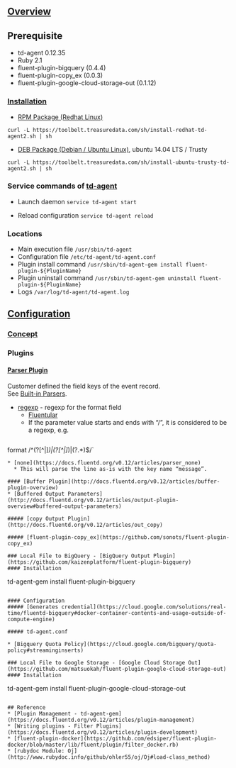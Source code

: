 ## [Overview](https://docs.fluentd.org/v1.0/articles/quickstart)

## Prerequisite
* td-agent 0.12.35
* Ruby 2.1
* fluent-plugin-bigquery (0.4.4)
* fluent-plugin-copy_ex (0.0.3)
* fluent-plugin-google-cloud-storage-out (0.1.12)

### [Installation](http://docs.fluentd.org/v0.12/categories/installation)
* [RPM Package (Redhat Linux)](http://docs.fluentd.org/v0.12/articles/install-by-rpm)
```
curl -L https://toolbelt.treasuredata.com/sh/install-redhat-td-agent2.sh | sh
```

* [DEB Package (Debian / Ubuntu Linux)](http://docs.fluentd.org/v0.12/articles/install-by-deb), ubuntu 14.04 LTS / Trusty
```
curl -L https://toolbelt.treasuredata.com/sh/install-ubuntu-trusty-td-agent2.sh | sh
```

### Service commands of [td-agent](http://www.fluentd.org/faqs)
* Launch daemon
`service td-agent start`

* Reload configuration
`service td-agent reload`

### Locations
* Main execution file
`/usr/sbin/td-agent`
* Configuration file
`/etc/td-agent/td-agent.conf`
* Plugin install command
`/usr/sbin/td-agent-gem install fluent-plugin-${PluginName}`
* Plugin uninstall command
`/usr/sbin/td-agent-gem uninstall fluent-plugin-${PluginName}`
* Logs
`/var/log/td-agent/td-agent.log`

## [Configuration](https://docs.fluentd.org/v0.12/articles/config-file)

### [Concept](https://docs.fluentd.org/v0.12/articles/config-file#list-of-directives)

### Plugins
#### [Parser Plugin](http://docs.fluentd.org/v0.12/articles/parser-plugin-overview)
Customer defined the field keys of the event record.  
See [Built-in Parsers](http://docs.fluentd.org/v0.12/articles/parser-plugin-overview#list-of-built-in-parsers).

* [regexp](https://docs.fluentd.org/v0.12/articles/parser_regexp) - regexp for the format field
  * [Fluentular](http://fluentular.herokuapp.com/)
  * If the parameter value starts and ends with “/”, it is considered to be a regexp, e.g.
  ```
format /^(?<logdt>[^|]*)\|(?<loglevel>[^|]*)\|(?<logbody>.*)$/`
```
* [none](https://docs.fluentd.org/v0.12/articles/parser_none)
  * This will parse the line as-is with the key name “message”.

#### [Buffer Plugin](http://docs.fluentd.org/v0.12/articles/buffer-plugin-overview)
* [Buffered Output Parameters](http://docs.fluentd.org/v0.12/articles/output-plugin-overview#buffered-output-parameters)

##### [copy Output Plugin](http://docs.fluentd.org/v0.12/articles/out_copy)

##### [fluent-plugin-copy_ex](https://github.com/sonots/fluent-plugin-copy_ex)

### Local File to BigQuery - [BigQuery Output Plugin](https://github.com/kaizenplatform/fluent-plugin-bigquery)
#### Installation
```
td-agent-gem install fluent-plugin-bigquery
```

#### Configuration
##### [Generates credential](https://cloud.google.com/solutions/real-time/fluentd-bigquery#docker-container-contents-and-usage-outside-of-compute-engine)

##### td-agent.conf

* [Bigquery Quota Policy](https://cloud.google.com/bigquery/quota-policy#streaminginserts)

### Local File to Google Storage - [Google Cloud Storage Out](https://github.com/matsuokah/fluent-plugin-google-cloud-storage-out)
#### Installation
```
td-agent-gem install fluent-plugin-google-cloud-storage-out
```

## Reference
* [Plugin Management - td-agent-gem](https://docs.fluentd.org/v0.12/articles/plugin-management)
* [Writing plugins - Filter Plugins](https://docs.fluentd.org/v0.12/articles/plugin-development)
* [fluent-plugin-docker](https://github.com/edsiper/fluent-plugin-docker/blob/master/lib/fluent/plugin/filter_docker.rb)
* [rubydoc Module: Oj](http://www.rubydoc.info/github/ohler55/oj/Oj#load-class_method)
